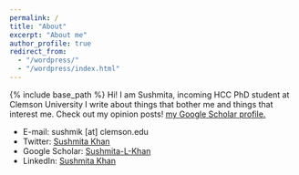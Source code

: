 ```yaml
---
permalink: /
title: "About"
excerpt: "About me"
author_profile: true
redirect_from: 
  - "/wordpress/"
  - "/wordpress/index.html"
---
```


{% include base_path %}
Hi! I am Sushmita, incoming HCC PhD student at Clemson University
I write about things that bother me and things that interest me. Check out my opinion posts! <u><a href="https://medium.com/@sushmita_khan">my Google Scholar profile</a>.</u>

* E-mail: sushmik [at] clemson.edu
* Twitter: [Sushmita Khan](http://twitter.com/sushmitalkhan)
* Google Scholar: [Sushmita-L-Khan](https://scholar.google.com/citations?user=QAn9xN8AAAAJ&hl=en)
* LinkedIn: [Sushmita Khan](https://www.linkedin.com/in/sushmitakhan/)
<!-- * Medium: [sushmita_khan](https://medium.com/@sushmita_khan) -->